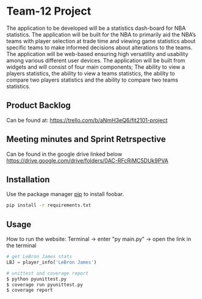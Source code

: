 # Team-12 Project

The application to be developed will be a statistics dash-board for NBA statistics. The
application will be built for the NBA to primarily aid the NBA’s teams with player
selection at trade time and viewing game statistics about specific teams to make
informed decisions about alterations to the teams. The application will be web-based
ensuring high versatility and usability among various different user devices. The
application will be built from widgets and will consist of four main components; The
ability to view a players statistics, the ability to view a teams statistics, the ability to
compare two players statistics and the ability to compare two teams statistics.

## Product Backlog

Can be found at:
https://trello.com/b/aNmH3eQ6/fit2101-project

## Meeting minutes and Sprint Retrspective

Can be found in the google drive linked below
https://drive.google.com/drive/folders/0AC-RFcRiMC5DUk9PVA

## Installation

Use the package manager [pip](https://pip.pypa.io/en/stable/) to install foobar.

```bash
pip install -r requirements.txt
```

## Usage

How to run the website:
Terminal -> enter "py main.py" -> open the link in the terminal

```python
# get LeBron James stats
LBJ = player_info('LeBron James')

# unittest and coverage report
$ python pyunittest.py
$ coverage run pyunittest.py
$ coverage report